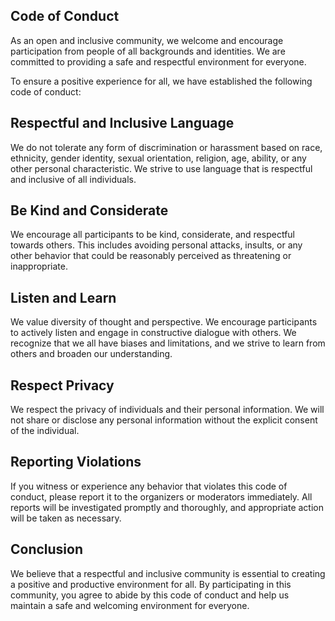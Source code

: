 ## Code of Conduct
As an open and inclusive community, we welcome and encourage participation from people of all backgrounds and identities. We are committed to providing a safe and respectful environment for everyone.

To ensure a positive experience for all, we have established the following code of conduct:

## Respectful and Inclusive Language
We do not tolerate any form of discrimination or harassment based on race, ethnicity, gender identity, sexual orientation, religion, age, ability, or any other personal characteristic. We strive to use language that is respectful and inclusive of all individuals.

## Be Kind and Considerate
We encourage all participants to be kind, considerate, and respectful towards others. This includes avoiding personal attacks, insults, or any other behavior that could be reasonably perceived as threatening or inappropriate.

## Listen and Learn
We value diversity of thought and perspective. We encourage participants to actively listen and engage in constructive dialogue with others. We recognize that we all have biases and limitations, and we strive to learn from others and broaden our understanding.

## Respect Privacy
We respect the privacy of individuals and their personal information. We will not share or disclose any personal information without the explicit consent of the individual.

## Reporting Violations
If you witness or experience any behavior that violates this code of conduct, please report it to the organizers or moderators immediately. All reports will be investigated promptly and thoroughly, and appropriate action will be taken as necessary.

## Conclusion
We believe that a respectful and inclusive community is essential to creating a positive and productive environment for all. By participating in this community, you agree to abide by this code of conduct and help us maintain a safe and welcoming environment for everyone.